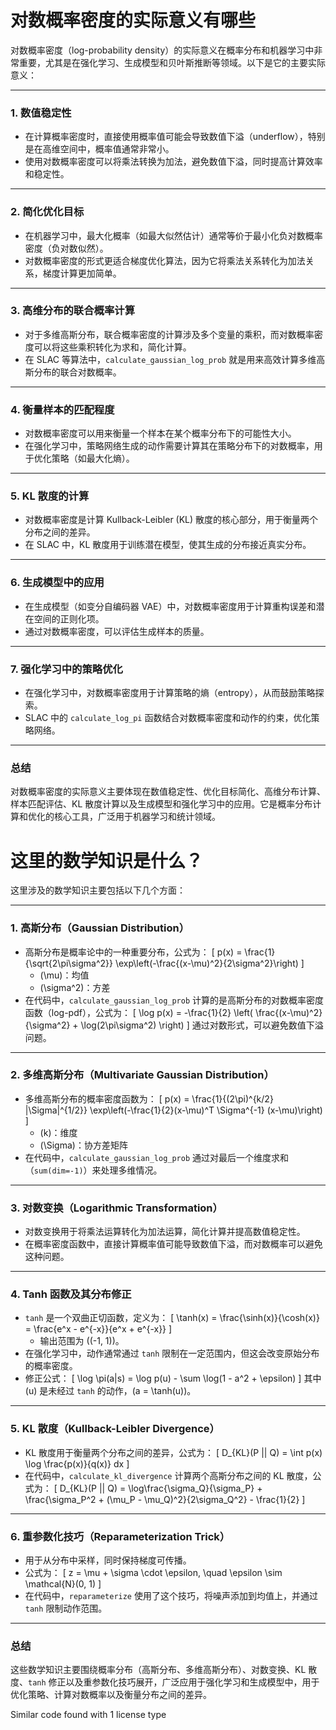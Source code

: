 # 对数概率密度的实际意义有哪些
对数概率密度（log-probability density）的实际意义在概率分布和机器学习中非常重要，尤其是在强化学习、生成模型和贝叶斯推断等领域。以下是它的主要实际意义：

---

### 1. **数值稳定性**
   - 在计算概率密度时，直接使用概率值可能会导致数值下溢（underflow），特别是在高维空间中，概率值通常非常小。
   - 使用对数概率密度可以将乘法转换为加法，避免数值下溢，同时提高计算效率和稳定性。

---

### 2. **简化优化目标**
   - 在机器学习中，最大化概率（如最大似然估计）通常等价于最小化负对数概率密度（负对数似然）。
   - 对数概率密度的形式更适合梯度优化算法，因为它将乘法关系转化为加法关系，梯度计算更加简单。

---

### 3. **高维分布的联合概率计算**
   - 对于多维高斯分布，联合概率密度的计算涉及多个变量的乘积，而对数概率密度可以将这些乘积转化为求和，简化计算。
   - 在 SLAC 等算法中，`calculate_gaussian_log_prob` 就是用来高效计算多维高斯分布的联合对数概率。

---

### 4. **衡量样本的匹配程度**
   - 对数概率密度可以用来衡量一个样本在某个概率分布下的可能性大小。
   - 在强化学习中，策略网络生成的动作需要计算其在策略分布下的对数概率，用于优化策略（如最大化熵）。

---

### 5. **KL 散度的计算**
   - 对数概率密度是计算 Kullback-Leibler (KL) 散度的核心部分，用于衡量两个分布之间的差异。
   - 在 SLAC 中，KL 散度用于训练潜在模型，使其生成的分布接近真实分布。

---

### 6. **生成模型中的应用**
   - 在生成模型（如变分自编码器 VAE）中，对数概率密度用于计算重构误差和潜在空间的正则化项。
   - 通过对数概率密度，可以评估生成样本的质量。

---

### 7. **强化学习中的策略优化**
   - 在强化学习中，对数概率密度用于计算策略的熵（entropy），从而鼓励策略探索。
   - SLAC 中的 `calculate_log_pi` 函数结合对数概率密度和动作的约束，优化策略网络。

---

### 总结
对数概率密度的实际意义主要体现在数值稳定性、优化目标简化、高维分布计算、样本匹配评估、KL 散度计算以及生成模型和强化学习中的应用。它是概率分布计算和优化的核心工具，广泛用于机器学习和统计领域。

# 这里的数学知识是什么？
这里涉及的数学知识主要包括以下几个方面：

---

### 1. **高斯分布（Gaussian Distribution）**
   - 高斯分布是概率论中的一种重要分布，公式为：
     \[
     p(x) = \frac{1}{\sqrt{2\pi\sigma^2}} \exp\left(-\frac{(x-\mu)^2}{2\sigma^2}\right)
     \]
     - \(\mu\)：均值
     - \(\sigma^2\)：方差
   - 在代码中，`calculate_gaussian_log_prob` 计算的是高斯分布的对数概率密度函数（log-pdf），公式为：
     \[
     \log p(x) = -\frac{1}{2} \left( \frac{(x-\mu)^2}{\sigma^2} + \log(2\pi\sigma^2) \right)
     \]
     通过对数形式，可以避免数值下溢问题。

---

### 2. **多维高斯分布（Multivariate Gaussian Distribution）**
   - 多维高斯分布的概率密度函数为：
     \[
     p(x) = \frac{1}{(2\pi)^{k/2} |\Sigma|^{1/2}} \exp\left(-\frac{1}{2}(x-\mu)^T \Sigma^{-1} (x-\mu)\right)
     \]
     - \(k\)：维度
     - \(\Sigma\)：协方差矩阵
   - 在代码中，`calculate_gaussian_log_prob` 通过对最后一个维度求和（`sum(dim=-1)`）来处理多维情况。

---

### 3. **对数变换（Logarithmic Transformation）**
   - 对数变换用于将乘法运算转化为加法运算，简化计算并提高数值稳定性。
   - 在概率密度函数中，直接计算概率值可能导致数值下溢，而对数概率可以避免这种问题。

---

### 4. **Tanh 函数及其分布修正**
   - `tanh` 是一个双曲正切函数，定义为：
     \[
     \tanh(x) = \frac{\sinh(x)}{\cosh(x)} = \frac{e^x - e^{-x}}{e^x + e^{-x}}
     \]
     - 输出范围为 \((-1, 1)\)。
   - 在强化学习中，动作通常通过 `tanh` 限制在一定范围内，但这会改变原始分布的概率密度。
   - 修正公式：
     \[
     \log \pi(a|s) = \log p(u) - \sum \log(1 - a^2 + \epsilon)
     \]
     其中 \(u\) 是未经过 `tanh` 的动作，\(a = \tanh(u)\)。

---

### 5. **KL 散度（Kullback-Leibler Divergence）**
   - KL 散度用于衡量两个分布之间的差异，公式为：
     \[
     D_{KL}(P || Q) = \int p(x) \log \frac{p(x)}{q(x)} dx
     \]
   - 在代码中，`calculate_kl_divergence` 计算两个高斯分布之间的 KL 散度，公式为：
     \[
     D_{KL}(P || Q) = \log\frac{\sigma_Q}{\sigma_P} + \frac{\sigma_P^2 + (\mu_P - \mu_Q)^2}{2\sigma_Q^2} - \frac{1}{2}
     \]

---

### 6. **重参数化技巧（Reparameterization Trick）**
   - 用于从分布中采样，同时保持梯度可传播。
   - 公式为：
     \[
     z = \mu + \sigma \cdot \epsilon, \quad \epsilon \sim \mathcal{N}(0, 1)
     \]
   - 在代码中，`reparameterize` 使用了这个技巧，将噪声添加到均值上，并通过 `tanh` 限制动作范围。

---

### 总结
这些数学知识主要围绕概率分布（高斯分布、多维高斯分布）、对数变换、KL 散度、`tanh` 修正以及重参数化技巧展开，广泛应用于强化学习和生成模型中，用于优化策略、计算对数概率以及衡量分布之间的差异。

Similar code found with 1 license type